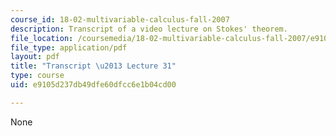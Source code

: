 ```yaml
---
course_id: 18-02-multivariable-calculus-fall-2007
description: Transcript of a video lecture on Stokes' theorem.
file_location: /coursemedia/18-02-multivariable-calculus-fall-2007/e9105d237db49dfe60dfcc6e1b04cd00_18_022007L31.pdf
file_type: application/pdf
layout: pdf
title: "Transcript \u2013 Lecture 31"
type: course
uid: e9105d237db49dfe60dfcc6e1b04cd00

---
```

None